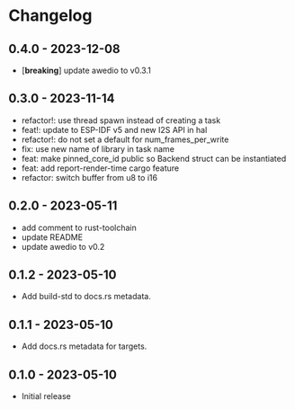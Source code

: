 # Changelog

## 0.4.0 - 2023-12-08

- [**breaking**] update awedio to v0.3.1

## 0.3.0 - 2023-11-14

- refactor!: use thread spawn instead of creating a task
- feat!: update to ESP-IDF v5 and new I2S API in hal
- refactor!: do not set a default for num_frames_per_write
- fix: use new name of library in task name
- feat: make pinned_core_id public so Backend struct can be instantiated
- feat: add report-render-time cargo feature
- refactor: switch buffer from u8 to i16

## 0.2.0 - 2023-05-11

- add comment to rust-toolchain
- update README
- update awedio to v0.2

## 0.1.2 - 2023-05-10

- Add build-std to docs.rs metadata.

## 0.1.1 - 2023-05-10

- Add docs.rs metadata for targets.

## 0.1.0 - 2023-05-10

- Initial release
